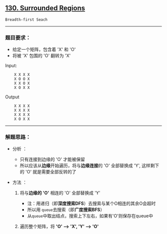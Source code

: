 ## [130. Surrounded Regions](https://leetcode.com/problems/surrounded-regions/description/)

`Breadth-first Seach`

---
### 题目要求：
- 给定一个矩阵，包含着 'X' 和 'O'
- 将被 'X' 包围的 'O' 翻转为 'X'

Input:
```
	X X X X
	X O O X
	X X O X
	X O X X
```

Output
```
	X X X X
	X X X X
	X X X X
	X O X X
```

---
### 解题思路：
- 分析 ：
	- 只有连接到边缘的 'O' 才能被保留
	- 所以应该从**边缘**开始遍历，将与**边缘连接**的 'O' 全部替换成 'Y', 这样剩下的 'O' 就是需要全部反转的了

- 方法 ：
	1. 将与**边缘的 'O'** 相连的 'O' 全部替换成 'Y'
		- 注：用递归（即**深度搜索DFS**）去搜索与某个O相连的其余O会超时
		- 所以用 `queue`去搜索（即**广度搜索BFS**）
		- 从`queue`中取出结点，搜索上下左右，如果有'O'则保存在queue中

	2. 遍历整个矩阵，将 **'O' --> 'X', 'Y' --> 'O'**